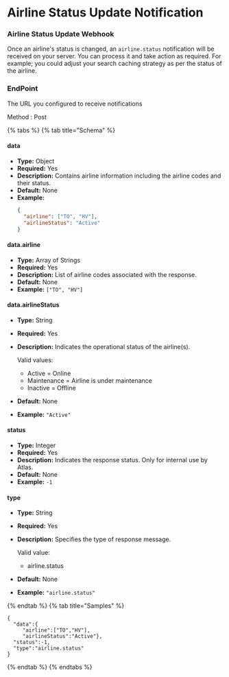 # Airline Status Update Notification

### Airline Status Update Webhook

Once an airline's status is changed, an `airline.status` notification will be received on your server. You can process it and take action as required. For example; you could adjust your search caching strategy as per the status of the airline.

### EndPoint

The URL you configured to receive notifications

Method : Post

{% tabs %}
{% tab title="Schema" %}

#### **data**  
- **Type:** Object  
- **Required:** Yes  
- **Description:** Contains airline information including the airline codes and their status.  
- **Default:** None  
- **Example:**  
  ```json
  {
    "airline": ["TO", "HV"],
    "airlineStatus": "Active"
  }
  ```

#### **data.airline**  
- **Type:** Array of Strings  
- **Required:** Yes  
- **Description:** List of airline codes associated with the response.  
- **Default:** None  
- **Example:** `["TO", "HV"]`  

#### **data.airlineStatus**  
- **Type:** String  
- **Required:** Yes  
- **Description:** Indicates the operational status of the airline(s).  

  Valid values:
  - Active = Online
  - Maintenance = Airline is under maintenance
  - Inactive = Offline
- **Default:** None  
- **Example:** `"Active"`

#### **status**  
- **Type:** Integer  
- **Required:** Yes  
- **Description:** Indicates the response status. Only for internal use by Atlas.  
- **Default:** None  
- **Example:** `-1`  

#### **type**  
- **Type:** String  
- **Required:** Yes  
- **Description:** Specifies the type of response message. 

  Valid value:
  - airline.status 
- **Default:** None  
- **Example:** `"airline.status"`  

{% endtab %}
{% tab title="Samples" %}
```
{
  "data":{
     "airline":["TO","HV"],
     "airlineStatus":"Active"},
  "status":-1,
  "type":"airline.status"
}
```
{% endtab %}
{% endtabs %}


